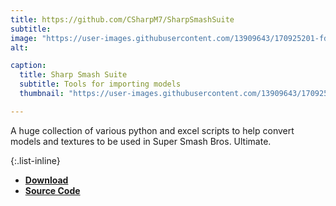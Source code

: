 ```yaml
---
title: https://github.com/CSharpM7/SharpSmashSuite
subtitle: 
image: "https://user-images.githubusercontent.com/13909643/170925201-fde9546b-fd43-4415-b293-c594634fb7bd.png"
alt: 

caption:
  title: Sharp Smash Suite
  subtitle: Tools for importing models
  thumbnail: "https://user-images.githubusercontent.com/13909643/170925201-fde9546b-fd43-4415-b293-c594634fb7bd.png"

---
```


A huge collection of various python and excel scripts to help convert models and textures to be used in Super Smash Bros. Ultimate.

{:.list-inline} 
- [**Download**](https://github.com/CSharpM7/SharpSmashSuite/releases) 
- [**Source Code**](https://github.com/CSharpM7/SharpSmashSuite) 